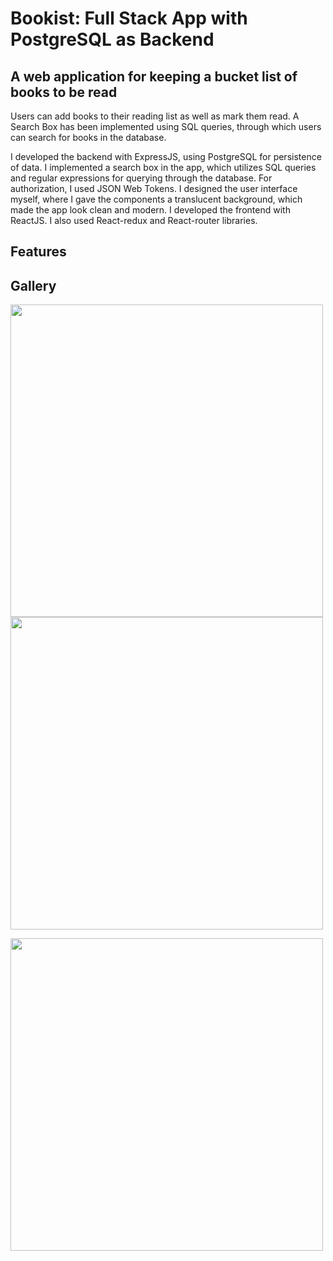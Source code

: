 # Bookist: Full Stack App with PostgreSQL as Backend
## A web application for keeping a bucket list of books to be read
Users can add books to their reading list as well as mark them read. A Search Box has been implemented using SQL queries, through which users can search for books in the database.

I developed the backend with ExpressJS, using PostgreSQL for persistence of data. I implemented a search box in the app, which utilizes SQL queries and regular expressions for querying through the database. For authorization, I used JSON Web Tokens. I designed the user interface myself, where I gave the components a translucent background, which made the app look clean and modern. I developed the frontend with ReactJS. I also used React-redux and React-router libraries.

## Features

## Gallery
<p>
  <img src="https://user-images.githubusercontent.com/97452093/195893265-2f2942f0-9f8a-43ab-be9b-8a5fa8b026d3.png" width="500" />
  <img src="https://user-images.githubusercontent.com/97452093/195893269-e84223d0-aceb-4890-aaf1-3deeb00d9659.jpg" width="500" />
</p>
<p>
  <img src="https://user-images.githubusercontent.com/97452093/195893270-d24ec766-da6b-4d88-bbfa-896a79258dcf.jpg" width="500" /> 
</p>
